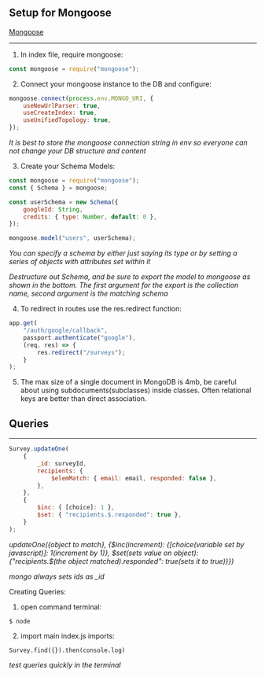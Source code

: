 ## Setup for Mongoose

[Mongoose](https://mongoosejs.com)

---

1. In index file, require mongoose:

```javascript
const mongoose = require("mongoose");
```

2. Connect your mongoose instance to the DB and configure:

```javascript
mongoose.connect(process.env.MONGO_URI, {
    useNewUrlParser: true,
    useCreateIndex: true,
    useUnifiedTopology: true,
});
```

_It is best to store the mongoose connection string in env so everyone can not change your DB structure and content_

3. Create your Schema Models:

```javascript
const mongoose = require("mongoose");
const { Schema } = mongoose;

const userSchema = new Schema({
    googleId: String,
    credits: { type: Number, default: 0 },
});

mongoose.model("users", userSchema);
```

_You can specify a schema by either just saying its type or by setting a series of objects with attributes set within it_

_Destructure out Schema, and be sure to export the model to mongoose as shown in the bottom. The first argument for the export is the collection name, second argument is the matching schema_

4. To redirect in routes use the res.redirect function:

```javascript
app.get(
    "/auth/google/callback",
    passport.authenticate("google"),
    (req, res) => {
        res.redirect("/surveys");
    }
);
```

5. The max size of a single document in MongoDB is 4mb, be careful about using subdocuments(subclasses) inside classes. Often relational keys are better than direct association.

## Queries

---

```javascript
Survey.updateOne(
    {
        _id: surveyId,
        recipients: {
            $elemMatch: { email: email, responded: false },
        },
    },
    {
        $inc: { [choice]: 1 },
        $set: { "recipients.$.responded": true },
    }
);
```

_updateOne({object to match}, {$inc(increment): {[choice(variable set by javascript)]: 1(increment by 1)}, $set(sets value on object): {"recipients.$(the object matched).responded": true(sets it to true)}})_

_mongo always sets ids as \_id_

Creating Queries:

1. open command terminal:

```
$ node
```

2. import main index.js imports:

```
Survey.find({}).then(console.log)
```

_test queries quickly in the terminal_
